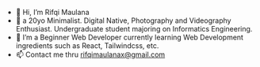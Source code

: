 - 👋 Hi, I’m Rifqi Maulana
- 👀 a 20yo Minimalist. Digital Native, Photography and Videography Enthusiast. Undergraduate student majoring on Informatics Engineering.
- 🌱 I’m a Beginner Web Developer currently learning Web Development ingredients such as React, Tailwindcss, etc.
- 📫 Contact me thru rifqimaulanax@gmail.com

<!---
rfqma/rfqma is a ✨ special ✨ repository because its `README.md` (this file) appears on your GitHub profile.
You can click the Preview link to take a look at your changes.
--->
